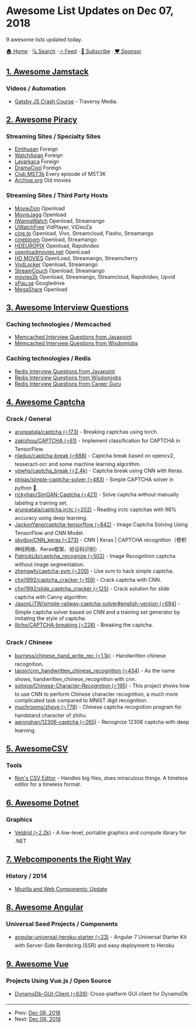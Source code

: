 # Awesome List Updates on Dec 07, 2018

9 awesome lists updated today.

[🏠 Home](/README.md) · [🔍 Search](https://www.trackawesomelist.com/search/) · [🔥 Feed](https://www.trackawesomelist.com/rss.xml) · [📮 Subscribe](https://trackawesomelist.us17.list-manage.com/subscribe?u=d2f0117aa829c83a63ec63c2f&id=36a103854c) · [❤️  Sponsor](https://github.com/sponsors/theowenyoung)



## [1. Awesome Jamstack](/content/automata/awesome-jamstack/README.md)

### Videos / Automation

*   [Gatsby JS Crash Course](https://www.youtube.com/watch?v=6YhqQ2ZW1sc) - Traversy Media.

## [2. Awesome Piracy](/content/Igglybuff/awesome-piracy/README.md)

### Streaming Sites / Specialty Sites

*   [Einthusan](https://einthusan.tv/intro/) Foreign
*   [WatchAsian](https://www2.watchasian.co/) Foreign
*   [Layarkaca](http://layarkaca21.ru/) Foreign
*   [DramaCool](http://www1.dramacoolfirst.com/) Foreign
*   [Club MST3k](http://www.club-mst3k.com/) Every episode of MST3K
*   [Archive.org](https://archive.org/) Old movies

### Streaming Sites / Third Party Hosts

*   [MovieZion](https://www.nicemoviezion.pro/) Openload
*   [MovieJagg](https://www.coolmoviejagg.pro/) Openload
*   [IWannaWatch](https://www.iwannawatch.is/) Openload, Streamango
*   [UWatchFree](https://www.uwatchfree.tv/) VidPlayer, ViDeoZa
*   [cine.to](https://cine.to/) Openload, Vivo, Streamcloud, Flashx, Streamango
*   [cinebloom](https://www2.cinebloom.com) Openload, Streamango
*   [HDEUROPIX](https://topeuropix.net/) Openload, Rapidvideo
*   [openloadmovies.net](https://openloadmovies.net/) OpenLoad
*   [HD MOVIES](https://hdm.to/) OpenLoad, Streamango, Streamcherry
*   [VodLocker](https://vodlocker.tv/) Openload, Streamango
*   [StreamCouch](https://www2.streamcouch.com/) Openload, Streamango
*   [movies2k](http://www.movie2k.st) Openload, Streamango, Streamcloud, Rapidvideo, Upvid
*   [xPau.se](http://xpau.se/) Googledrive
*   [MegaShare](http://megashare9.su) Openload

## [3. Awesome Interview Questions](/content/DopplerHQ/awesome-interview-questions/README.md)

### Caching technologies / Memcached

*   [Memcached Interview Questions from Javapoint](https://www.javatpoint.com/memcached-interview-questions-and-answers)
*   [Memcached Interview Questions from Wisdomjobs](https://www.wisdomjobs.com/e-university/memcached-interview-questions.html)

### Caching technologies / Redis

*   [Redis Interview Questions from Javapoint](https://www.javatpoint.com/redis-interview-questions-and-answers)
*   [Redis Interview Questions from Wisdomjobs](https://www.wisdomjobs.com/e-university/redis-interview-questions-answers.html)
*   [Redis Interview Questions from Career Guru](https://career.guru99.com/top-10-redis-interview-questions/)

## [4. Awesome Captcha](/content/ZYSzys/awesome-captcha/README.md)

### Crack / General

*   [arunpatala/captcha (⭐173)](https://github.com/arunpatala/captcha) - Breaking captchas using torch.
*   [zakizhou/CAPTCHA (⭐61)](https://github.com/zakizhou/CAPTCHA) - Implement classification for CAPTCHA in TensorFlow.
*   [nladuo/captcha-break (⭐688)](https://github.com/nladuo/captcha-break) - Captcha break based on opencv2, tesseract-ocr and some machine learning algorithm.
*   [ypwhs/captcha\_break (⭐2.4k)](https://github.com/ypwhs/captcha_break) - Captcha break using CNN with Keras.
*   [ptigas/simple-captcha-solver (⭐483)](https://github.com/ptigas/simple-captcha-solver) - Simple CAPTCHA solver in python 🐍.
*   [rickyhan/SimGAN-Captcha (⭐421)](https://github.com/rickyhan/SimGAN-Captcha) - Solve captcha without manually labeling a training set.
*   [arunpatala/captcha.irctc (⭐202)](https://github.com/arunpatala/captcha.irctc) - Reading irctc captchas with 98% accuracy using deep learning.
*   [JackonYang/captcha-tensorflow (⭐842)](https://github.com/JackonYang/captcha-tensorflow) - Image Captcha Solving Using TensorFlow and CNN Model.
*   [skyduy/CNN\_keras (⭐273)](https://github.com/skyduy/CNN_keras) - CNN | Keras | CAPTCHA recognition（卷积神经网络、Keras框架、验证码识别）.
*   [PatrickLib/captcha\_recognize (⭐502)](https://github.com/PatrickLib/captcha_recognize) - Image Recognition captcha without image segmentation.
*   [zhengwh/captcha-svm (⭐200)](https://github.com/zhengwh/captcha-svm) - Use svm to hack simple captcha.
*   [chxj1992/captcha\_cracker (⭐159)](https://github.com/chxj1992/captcha_cracker) - Crack captcha with CNN.
*   [chxj1992/slide\_captcha\_cracker (⭐125)](https://github.com/chxj1992/slide_captcha_cracker) - Crack solution for slide captcha with Canny algorithm.
*   [JasonLiTW/simple-railway-captcha-solver#english-version (⭐694)](https://github.com/JasonLiTW/simple-railway-captcha-solver#english-version) - Simple captcha solver based on CNN and a training set generator by imitating the style of captcha.
*   [lllcho/CAPTCHA-breaking (⭐228)](https://github.com/lllcho/CAPTCHA-breaking) - Breaking the captcha.

### Crack / Chinese

*   [burness/chinese\_hand\_write\_rec (⭐1.1k)](https://github.com/burness/tensorflow-101/tree/master/chinese_hand_write_rec/src) - Handwritten chinese recognition.
*   [taosir/cnn\_handwritten\_chinese\_recognition (⭐434)](https://github.com/taosir/cnn_handwritten_chinese_recognition) - As the name shows, handwritten\_chinese\_recognition with cnn.
*   [soloice/Chinese-Character-Recognition (⭐195)](https://github.com/soloice/Chinese-Character-Recognition) - This project shows how to use CNN to perform Chinese character recognition, a much more complicated task compared to MNIST digit recognition.
*   [muchrooms/zheye (⭐778)](https://github.com/muchrooms/zheye) - Chinese captcha recognition program for handstand character of zhihu.
*   [aaronshan/12306-captcha (⭐265)](https://github.com/aaronshan/12306-captcha) - Recognize 12306 captcha with deep learning.

## [5. AwesomeCSV](/content/secretGeek/AwesomeCSV/README.md)

### Tools

*   [Ron's CSV Editor](https://www.ronsplace.eu/products/ronseditor) - Handles big files, does miraculous things. A timeless editor for a timeless format.

## [6. Awesome Dotnet](/content/quozd/awesome-dotnet/README.md)

### Graphics

*   [Veldrid (⭐2.2k)](https://github.com/mellinoe/veldrid) - A low-level, portable graphics and compute library for .NET

## [7. Webcomponents the Right Way](/content/mateusortiz/webcomponents-the-right-way/README.md)

### History / 2014

*   [Mozilla and Web Components: Update](https://hacks.mozilla.org/2014/12/mozilla-and-web-components/)

## [8. Awesome Angular](/content/PatrickJS/awesome-angular/README.md)

### Universal Seed Projects / Components

*   [angular-universal-heroku-starter (⭐23)](https://github.com/Alex61NN5/angular-universal-heroku-starter) - Angular 7 Universal Starter Kit with Server-Side Rendering (SSR) and easy deployment to Heroku

## [9. Awesome Vue](/content/vuejs/awesome-vue/README.md)

### Projects Using Vue.js / Open Source

*   [DynamoDb-GUI-Client (⭐639)](https://github.com/Arattian/DynamoDb-GUI-Client): Cross-platform GUI client for DynamoDb

---

- Prev: [Dec 08, 2018](/content/2018/12/08/README.md)
- Next: [Dec 06, 2018](/content/2018/12/06/README.md)